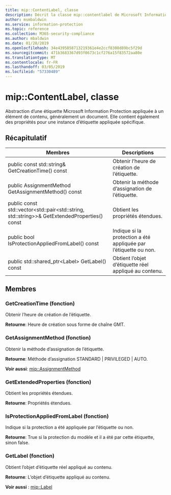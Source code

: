 ```yaml
---
title: mip::ContentLabel, classe
description: Décrit la classe mip::contentlabel de Microsoft Information Protection (MIP) SDK.
author: msmbaldwin
ms.service: information-protection
ms.topic: reference
ms.collection: M365-security-compliance
ms.author: mbaldwin
ms.date: 01/28/2019
ms.openlocfilehash: 34e4395858713219361e4e2ccf8308d89bc5f29d
ms.sourcegitcommit: 471b3683367d93f0673c1cf276a15f83572aa80e
ms.translationtype: MT
ms.contentlocale: fr-FR
ms.lasthandoff: 03/05/2019
ms.locfileid: "57330489"
---
```

# <a name="class-mipcontentlabel"></a>mip::ContentLabel, classe 
Abstraction d’une étiquette Microsoft Information Protection appliquée à un élément de contenu, généralement un document.
Elle contient également des propriétés pour une instance d’étiquette appliquée spécifique.
  
## <a name="summary"></a>Récapitulatif
 Membres                        | Descriptions                                
--------------------------------|---------------------------------------------
public const std::string& GetCreationTime() const  |  Obtenir l’heure de création de l’étiquette.
public AssignmentMethod GetAssignmentMethod() const  |  Obtenir la méthode d’assignation de l’étiquette.
public const std::vector\<std::pair\<std::string, std::string\>\>& GetExtendedProperties() const  |  Obtient les propriétés étendues.
public bool IsProtectionAppliedFromLabel() const  |  Indique si la protection a été appliquée par l’étiquette ou non.
public std::shared_ptr\<Label\> GetLabel() const  |  Obtient l’objet d’étiquette réel appliqué au contenu.
  
## <a name="members"></a>Membres
  
### <a name="getcreationtime-function"></a>GetCreationTime (fonction)
Obtenir l’heure de création de l’étiquette.

  
**Retourne**: Heure de création sous forme de chaîne GMT.
  
### <a name="getassignmentmethod-function"></a>GetAssignmentMethod (fonction)
Obtenir la méthode d’assignation de l’étiquette.

  
**Retourne**: Méthode d’assignation STANDARD | PRIVILEGED | AUTO. 
  
**Voir aussi**: [mip::AssignmentMethod](mip-enums-and-structs.md#assignmentmethod-enum)
  
### <a name="getextendedproperties-function"></a>GetExtendedProperties (fonction)
Obtient les propriétés étendues.

  
**Retourne**: Propriétés étendues.
  
### <a name="isprotectionappliedfromlabel-function"></a>IsProtectionAppliedFromLabel (fonction)
Indique si la protection a été appliquée par l’étiquette ou non.

  
**Retourne**: True si la protection du modèle et il a été par cette étiquette, sinon false.
  
### <a name="getlabel-function"></a>GetLabel (fonction)
Obtient l’objet d’étiquette réel appliqué au contenu.

  
**Retourne**: L’objet d’étiquette appliqué au contenu. 
  
**Voir aussi** : [mip::Label](class_mip_label.md)
